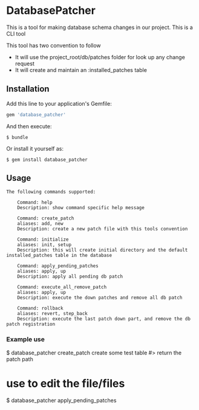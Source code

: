 # DatabasePatcher

This is a tool for making database schema changes in our project.
This is a CLI tool

This tool has two convention to follow
  * It will use the project_root/db/patches folder for look up any change request
  * It will create and maintain an :installed_patches table

## Installation

Add this line to your application's Gemfile:

```ruby
gem 'database_patcher'
```

And then execute:

    $ bundle

Or install it yourself as:

    $ gem install database_patcher

## Usage

```
The following commands supported:

	Command: help
	Description: show command specific help message

	Command: create_patch
	aliases: add, new
	Description: create a new patch file with this tools convention

	Command: initialize
	aliases: init, setup
	Description: this will create initial directory and the default installed_patches table in the database

	Command: apply_pending_patches
	aliases: apply, up
	Description: apply all pending db patch

	Command: execute_all_remove_patch
	aliases: apply, up
	Description: execute the down patches and remove all db patch

	Command: rollback
	aliases: revert, step_back
	Description: execute the last patch down part, and remove the db patch registration

```

### Example use

  $ database_patcher create_patch create some test table
  #> return the patch path
  # use <your favorite editor> to edit the file/files
  $ database_patcher apply_pending_patches

